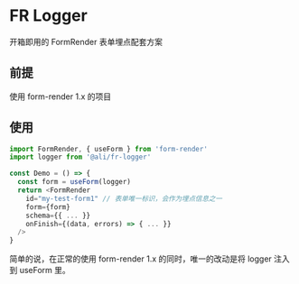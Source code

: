 # FR Logger

开箱即用的 FormRender 表单埋点配套方案

## 前提

使用 form-render 1.x 的项目

## 使用

```js
import FormRender, { useForm } from 'form-render'
import logger from '@ali/fr-logger'

const Demo = () => {
  const form = useForm(logger)
  return <FormRender
    id="my-test-form1" // 表单唯一标识，会作为埋点信息之一
    form={form}
    schema={{ ... }}
    onFinish={(data, errors) => { ... }}
  />
}
```

简单的说，在正常的使用 form-render 1.x 的同时，唯一的改动是将 logger 注入到 useForm 里。
